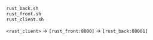 ```bash
rust_back.sh
rust_front.sh
rust_client.sh
```

`<rust_client>` -> `[rust_front:8000]` -> `[rust_back:80001]`